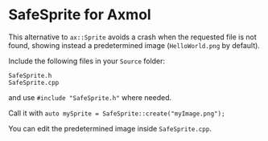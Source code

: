 # SafeSprite for Axmol
This alternative to `ax::Sprite` avoids a crash when the requested file is not found, showing instead a predetermined image (`HelloWorld.png` by default).

Include the following files in your `Source` folder:

```
SafeSprite.h
SafeSprite.cpp
```

and use `#include "SafeSprite.h"` where needed. 

Call it with `auto mySprite = SafeSprite::create("myImage.png");`

You can edit the predetermined image inside `SafeSprite.cpp`.
